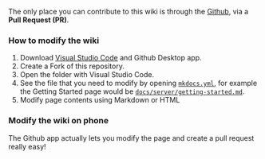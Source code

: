 The only place you can contribute to this wiki is through the [Github](https://github.com/Kryeit/holiwis), via a **Pull Request (PR)**.

### How to modify the wiki

1. Download [Visual Studio Code](https://code.visualstudio.com) and Github Desktop app.
2. Create a Fork of this repository.
3. Open the folder with Visual Studio Code.
4. See the file that you need to modify by opening [`mkdocs.yml`](https://github.com/Kryeit/holiwis/blob/main/mkdocs.yml), for example the Getting Started page would be [`docs/server/getting-started.md`](https://github.com/Kryeit/holiwis/blob/main/docs/server/getting-started.md).
5. Modify page contents using Markdown or HTML

### Modify the wiki on phone
The Github app actually lets you modify the page and create a pull request really easy!